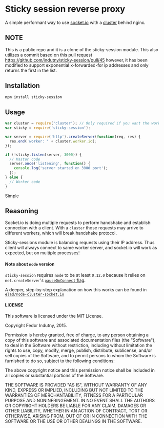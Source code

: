 # Sticky session reverse proxy

A simple performant way to use [socket.io][0] with a [cluster][1] behind nginx.

## NOTE
This is a public repo and it is a clone of the sticky-session module. This also utilizes
a commit based on this pull request https://github.com/indutny/sticky-session/pull/45 however,
it has been modified to support exponential x-forwarded-for ip addresses and only returns the first in the list.

## Installation

```bash
npm install sticky-session
```

## Usage

```javascript
var cluster = require('cluster'); // Only required if you want the worker id
var sticky = require('sticky-session');

var server = require('http').createServer(function(req, res) {
  res.end('worker: ' + cluster.worker.id);
});

if (!sticky.listen(server, 3000)) {
  // Master code
  server.once('listening', function() {
    console.log('server started on 3000 port');
  });
} else {
  // Worker code
}
```
Simple

## Reasoning

Socket.io is doing multiple requests to perform handshake and establish
connection with a client. With a `cluster` those requests may arrive to
different workers, which will break handshake protocol.

Sticky-sessions module is balancing requests using their IP address. Thus
client will always connect to same worker server, and socket.io will work as
expected, but on multiple processes!

#### Note about `node` version

`sticky-session` requires `node` to be at least `0.12.0` because it relies on
`net.createServer`'s [`pauseOnConnect` flag][2].

A deeper, step-by-step explanation on how this works can be found in
[`elad/node-cluster-socket.io`][3]

#### LICENSE

This software is licensed under the MIT License.

Copyright Fedor Indutny, 2015.

Permission is hereby granted, free of charge, to any person obtaining a
copy of this software and associated documentation files (the
"Software"), to deal in the Software without restriction, including
without limitation the rights to use, copy, modify, merge, publish,
distribute, sublicense, and/or sell copies of the Software, and to permit
persons to whom the Software is furnished to do so, subject to the
following conditions:

The above copyright notice and this permission notice shall be included
in all copies or substantial portions of the Software.

THE SOFTWARE IS PROVIDED "AS IS", WITHOUT WARRANTY OF ANY KIND, EXPRESS
OR IMPLIED, INCLUDING BUT NOT LIMITED TO THE WARRANTIES OF
MERCHANTABILITY, FITNESS FOR A PARTICULAR PURPOSE AND NONINFRINGEMENT. IN
NO EVENT SHALL THE AUTHORS OR COPYRIGHT HOLDERS BE LIABLE FOR ANY CLAIM,
DAMAGES OR OTHER LIABILITY, WHETHER IN AN ACTION OF CONTRACT, TORT OR
OTHERWISE, ARISING FROM, OUT OF OR IN CONNECTION WITH THE SOFTWARE OR THE
USE OR OTHER DEALINGS IN THE SOFTWARE.

[0]: http://socket.io/
[1]: http://nodejs.org/docs/latest/api/cluster.html
[2]: https://nodejs.org/api/net.html#net_net_createserver_options_connectionlistener
[3]: https://github.com/elad/node-cluster-socket.io
